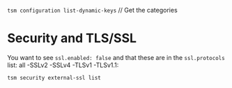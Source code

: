 `tsm configuration list-dynamic-keys` // Get the categories

# Security and TLS/SSL

You want to see `ssl.enabled: false` and that these are in the `ssl.protocols` list: all -SSLv2 -SSLv4 -TLSv1 -TLSv1.1:

`tsm security external-ssl list` 

